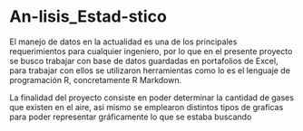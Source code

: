# An-lisis_Estad-stico
El manejo de datos en la actualidad es una de los principales requerimientos para cualquier ingeniero, por lo que en el presente proyecto se busco trabajar con base de datos guardadas en portafolios de Excel, para trabajar con ellos se utilizaron herramientas como lo es el lenguaje de programación R, concretamente R Markdown.

La finalidad del proyecto consiste en poder determinar la cantidad de gases que existen en el aire, asi mismo se emplearon distintos tipos de graficas para poder representar gráficamente lo que se estaba buscando
